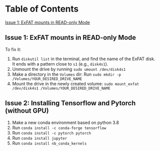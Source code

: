 # Table of Contents
[Issue 1: ExFAT mounts in READ-only Mode](#issue-1-exfat-mounts-in-read-only-mode)

## Issue 1: ExFAT mounts in READ-only Mode
To fix it:</br>
1. Run `diskutil list` in the terminal, and find the name of the ExFAT disk. It ends with a pattern close to `s1` (e.g., `disk4s1`).
2. Unmount the drive by running `sudo umount /dev/disk4s1`
3. Make a directory in the `Volumes` dir: Run `sudo mkdir -p /Volumes/YOUR_DESIRED_DRIVE_NAME`
4. Mount the drive in the newly created volume: `sudo mount_exfat /dev/disk4s1 /Volumes/YOUR_DESIRED_DRIVE_NAME`

## Issue 2: Installing Tensorflow and Pytorch (without GPU)

1. Make a new conda environment based on python 3.8
2. Run `conda install -c conda-forge tensorflow`
3. Run `conda install -c pytorch pytorch`
4. Run `conda install jupyter`
5. Run `conda install nb_conda_kernels`
